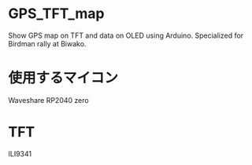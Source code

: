 # GPS_TFT_map
 Show GPS map on TFT and data on OLED using Arduino.  Specialized for Birdman rally at Biwako.



# 使用するマイコン
 Waveshare RP2040 zero


# TFT
 ILI9341